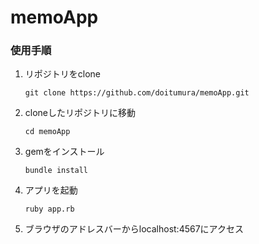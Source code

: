 # memoApp

### 使用手順
1. リポジトリをclone

    ```git clone https://github.com/doitumura/memoApp.git```

1. cloneしたリポジトリに移動

    ```cd memoApp```
    
1. gemをインストール

    ```bundle install```

1. アプリを起動

    ```ruby app.rb```
    
1. ブラウザのアドレスバーからlocalhost:4567にアクセス
